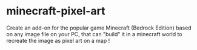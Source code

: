 # minecraft-pixel-art
Create an add-on for the popular game Minecraft (Bedrock Edition) based on any image file on your PC, that can "build" it in a minecraft world to recreate the image as pixel art on a map !
